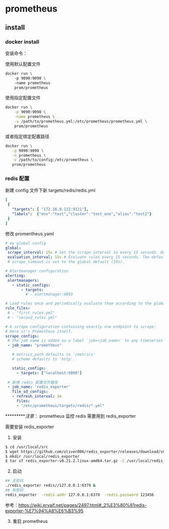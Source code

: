 # prometheus 
## install
### docker install
安装命令：

使用默认配置文件
```sh
docker run \ 
    -p 9090:9090 \ 
    -name prometheus 
    prom/prometheus
```

使用指定配置文件
```sh
docker run \
    -p 9090:9090 \
    -name prometheus \
    -v /path/to/prometheus.yml:/etc/prometheus/prometheus.yml \
    prom/prometheus
```
 或者指定绑定配置路径

 ```sh
docker run \
    -p 9090:9090 \
    -n prometheus \
    -v /path/to/config:/etc/prometheus \
    prom/prometheus 
 ```

### redis 配置

 新建 config 文件下新 targets/redis/redis.yml


 ```yaml
[
  {
    "targets": [ "172.16.0.112:9121"],
    "labels":  {"env":"test","cluster":"test_one","alias":"test2"}
  }
]

 ```

 修改 promentheus.yaml
 ```yaml
# my global config
global:
  scrape_interval: 15s # Set the scrape interval to every 15 seconds. Default is every 1 minute.
  evaluation_interval: 15s # Evaluate rules every 15 seconds. The default is every 1 minute.
  # scrape_timeout is set to the global default (10s).

# Alertmanager configuration
alerting:
  alertmanagers:
    - static_configs:
        - targets:
          # - alertmanager:9093

# Load rules once and periodically evaluate them according to the global 'evaluation_interval'.
rule_files:
  # - "first_rules.yml"
  # - "second_rules.yml"

# A scrape configuration containing exactly one endpoint to scrape:
# Here it's Prometheus itself.
scrape_configs:
  # The job name is added as a label `job=<job_name>` to any timeseries scraped from this config.
  - job_name: "prometheus"

    # metrics_path defaults to '/metrics'
    # scheme defaults to 'http'.

    static_configs:
      - targets: ["localhost:9090"]
   
  # 新增 redis 配置文件路径
  - job_name: 'redis_exporter'
    file_sd_configs:
    - refresh_interval: 1m
      files:
      - "/etc/prometheus/targets/redis/*.yml"

 ```
**********注意*： prometheus 监控 redis 需要用到 redis_exporter

需要安装 redis_exporter
1. 安装
```sh
$ cd /usr/local/src
$ wget https://github.com/oliver006/redis_exporter/releases/download/v0.21.2/redis_exporter-v0.21.2.linux-amd64.tar.gz
$ mkdir /usr/local/redis_exporter
$ tar xf redis_exporter-v0.21.2.linux-amd64.tar.gz -C /usr/local/redis_exporter/
```
2. 启动
```sh
## 无密码
./redis_exporter redis//127.0.0.1:6379 &
## 有密码
redis_exporter  -redis.addr 127.0.0.1:6379  -redis.password 123456 
```
参考：https://wiki.eryajf.net/pages/2497.html#_2%E3%80%81redis-exporter-%E7%94%A8%E6%B3%95

3. 重启 prometheus 





